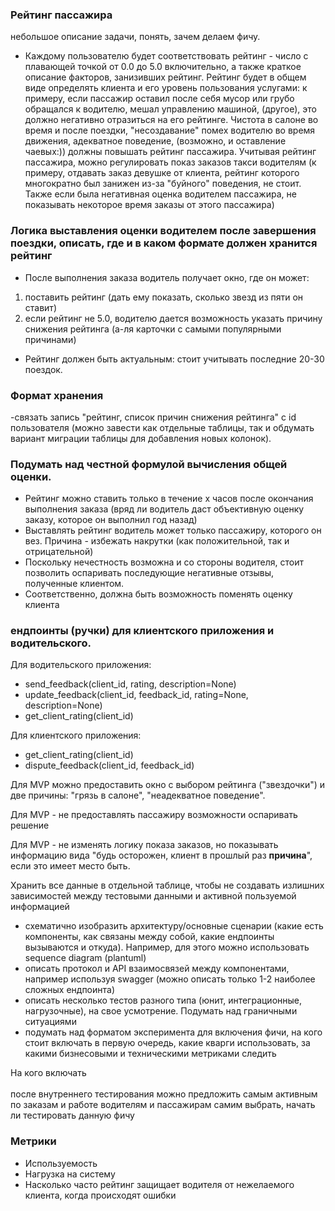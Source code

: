 ### Рейтинг пассажира

небольшое описание задачи, понять, зачем делаем фичу.

- Каждому пользователю будет соответствовать рейтинг - число с плавающей точкой от 0.0 до 5.0 включительно, а также краткое описание факторов, занизивших рейтинг.  Рейтинг будет в общем виде определять клиента и его уровень пользования услугами: к примеру, если пассажир оставил после себя мусор  или грубо обращался к водителю, мешал управлению машиной, (другое), это должно негативно отразиться на его рейтинге. Чистота в салоне во время и после поездки, "несоздавание" помех водителю во время движения, адекватное поведение, (возможно, и оставление чаевых:)) должны повышать рейтинг пассажира. Учитывая рейтинг пассажира, можно регулировать показ заказов такси водителям (к примеру, отдавать заказ девушке от клиента, рейтинг которого многократно был занижен из-за "буйного" поведения, не стоит. Также если была негативная оценка водителем пассажира, не показывать некоторое время заказы от этого пассажира)

### Логика выставления оценки водителем после завершения поездки, описать, где и в каком формате должен хранится рейтинг

- После выполнения заказа водитель получает окно, где он может:
1. поставить рейтинг (дать ему показать, сколько звезд из пяти он ставит)
2. если рейтинг не 5.0, водителю дается возможность указать причину снижения рейтинга (а-ля карточки с самыми популярными причинами)
- Рейтинг должен быть актуальным: стоит учитывать последние 20-30 поездок.
### Формат хранения
-связать запись "рейтинг, список причин снижения рейтинга" с id пользователя (можно завести как отдельные таблицы, так и обдумать вариант миграции таблицы для добавления новых колонок).

### Подумать над честной формулой вычисления общей оценки.

- Рейтинг можно ставить только в течение х часов после окончания выполнения заказа (вряд ли водитель даст объективную оценку заказу, которое он выполнил год назад)
- Выставлять рейтинг водитель может только пассажиру, которого он вез. Причина - избежать накрутки (как положительной, так и отрицательной)
- Поскольку нечестность возможна и со стороны водителя, стоит позволить оспаривать последующие негативные отзывы, полученные клиентом.
- Соответственно, должна быть возможность поменять оценку клиента

### ендпоинты (ручки) для клиентского приложения и водительского.

Для водительского приложения:

- send_feedback(client_id, rating, description=None)
- update_feedback(client_id, feedback_id, rating=None, description=None)
- get_client_rating(client_id)

Для клиентского приложения:

- get_client_rating(client_id)
- dispute_feedback(client_id, feedback_id)

Для MVP можно предоставить окно с выбором рейтинга ("звездочки") и две причины: "грязь в салоне", "неадекватное поведение". 

Для MVP - не предоставлять пассажиру возможности оспаривать решение

Для MVP - не изменять логику показа заказов, но показывать информацию вида "будь осторожен, клиент в прошлый раз **причина**", если это имеет место быть.

Хранить все данные в отдельной таблице, чтобы не создавать излишних зависимостей между тестовыми данными и активной пользуемой информацией
- схематично изобразить архитектуру/основные сценарии (какие есть компоненты, как связаны между собой, какие ендпоинты вызываются и откуда). Например, для этого можно использовать sequence diagram (plantuml)
- описать протокол и API взаимосвязей между компонентами, например используя swagger (можно описать только 1-2 наиболее сложных ендпоинта)
- описать несколько тестов разного типа (юнит, интеграционные, нагрузочные), на свое усмотрение. Подумать над граничными ситуациями
- подумать над форматом эксперимента для включения фичи, на кого стоит включать в первую очередь, какие кварги использовать, за какими бизнесовыми и техническими метриками следить

На кого включать<br><br>
после внутреннего тестирования можно предложить самым активным по заказам и работе водителям и пассажирам самим выбрать, начать ли тестировать данную фичу

### Метрики
<ul>
<li>Используемость</li>
<li>Нагрузка на систему</li>
<li>Насколько часто рейтинг защищает водителя от нежелаемого клиента, когда происходят ошибки</li>
</ul>